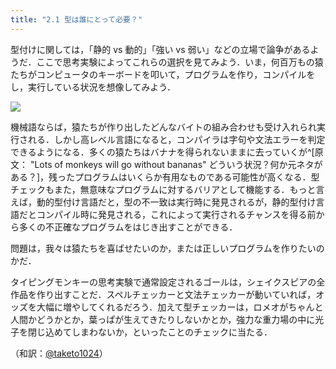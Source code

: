 ```yaml
---
title: "2.1 型は誰にとって必要？"
---
```

型付けに関しては，「静的 vs 動的」「強い vs 弱い」などの立場で論争があるようだ．ここで思考実験によってこれらの選択を見てみよう．いま，何百万もの猿たちがコンピュータのキーボードを叩いて，プログラムを作り，コンパイルをし，実行している状況を想像してみよう．

![](https://storage.googleapis.com/zenn-user-upload/oxmwua1l26kb9ljlwckx61qstvs8)

機械語ならば，猿たちが作り出したどんなバイトの組み合わせも受け入れられ実行される．しかし高レベル言語になると，コンパイラは字句や文法エラーを判定できるようになる．多くの猿たちはバナナを得られないままに去っていくが^[原文： "Lots of monkeys will go without bananas" どういう状況？何か元ネタがある？]，残ったプログラムはいくらか有用なものである可能性が高くなる．型チェックもまた，無意味なプログラムに対するバリアとして機能する．もっと言えば，動的型付け言語だと，型の不一致は実行時に発見されるが，静的型付け言語だとコンパイル時に発見される，これによって実行されるチャンスを得る前から多くの不正確なプログラムをはじき出すことができる．

問題は，我々は猿たちを喜ばせたいのか，または正しいプログラムを作りたいのかだ．

タイピングモンキーの思考実験で通常設定されるゴールは，シェイクスピアの全作品を作り出すことだ．スペルチェッカーと文法チェッカーが動いていれば，オッズを大幅に増やしてくれるだろう．加えて型チェッカーは，ロメオがちゃんと人間かどうかとか，葉っぱが生えてきたりしないかとか，強力な重力場の中に光子を閉じ込めてしまわないか，といったことのチェックに当たる．

（和訳：[@taketo1024](https://zenn.dev/taketo1024)）
